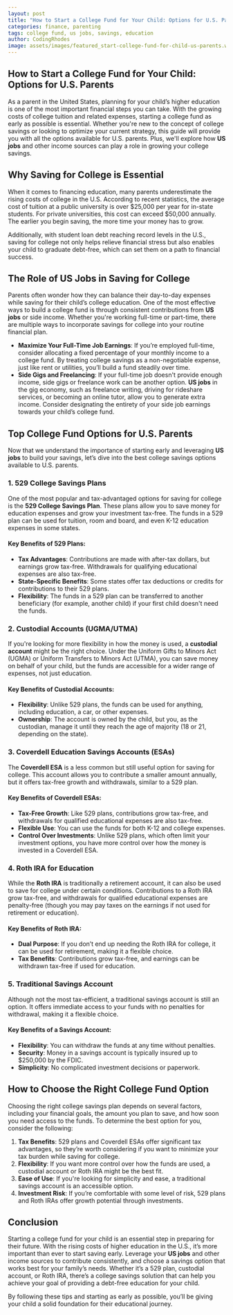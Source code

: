 ```yaml
---
layout: post
title: "How to Start a College Fund for Your Child: Options for U.S. Parents"
categories: finance, parenting
tags: college fund, us jobs, savings, education
author: CodingRhodes
image: assets/images/featured_start-college-fund-for-child-us-parents.webp
---
```


## How to Start a College Fund for Your Child: Options for U.S. Parents

As a parent in the United States, planning for your child’s higher education is one of the most important financial steps you can take. With the growing costs of college tuition and related expenses, starting a college fund as early as possible is essential. Whether you're new to the concept of college savings or looking to optimize your current strategy, this guide will provide you with all the options available for U.S. parents. Plus, we'll explore how **US jobs** and other income sources can play a role in growing your college savings.

## Why Saving for College is Essential

When it comes to financing education, many parents underestimate the rising costs of college in the U.S. According to recent statistics, the average cost of tuition at a public university is over $25,000 per year for in-state students. For private universities, this cost can exceed $50,000 annually. The earlier you begin saving, the more time your money has to grow.

Additionally, with student loan debt reaching record levels in the U.S., saving for college not only helps relieve financial stress but also enables your child to graduate debt-free, which can set them on a path to financial success.

## The Role of US Jobs in Saving for College

Parents often wonder how they can balance their day-to-day expenses while saving for their child’s college education. One of the most effective ways to build a college fund is through consistent contributions from **US jobs** or side income. Whether you're working full-time or part-time, there are multiple ways to incorporate savings for college into your routine financial plan.

- **Maximize Your Full-Time Job Earnings**: If you’re employed full-time, consider allocating a fixed percentage of your monthly income to a college fund. By treating college savings as a non-negotiable expense, just like rent or utilities, you’ll build a fund steadily over time.  
- **Side Gigs and Freelancing**: If your full-time job doesn't provide enough income, side gigs or freelance work can be another option. **US jobs** in the gig economy, such as freelance writing, driving for rideshare services, or becoming an online tutor, allow you to generate extra income. Consider designating the entirety of your side job earnings towards your child’s college fund.

## Top College Fund Options for U.S. Parents

Now that we understand the importance of starting early and leveraging **US jobs** to build your savings, let’s dive into the best college savings options available to U.S. parents.

### 1. **529 College Savings Plans**

One of the most popular and tax-advantaged options for saving for college is the **529 College Savings Plan**. These plans allow you to save money for education expenses and grow your investment tax-free. The funds in a 529 plan can be used for tuition, room and board, and even K-12 education expenses in some states.

#### Key Benefits of 529 Plans:
- **Tax Advantages**: Contributions are made with after-tax dollars, but earnings grow tax-free. Withdrawals for qualifying educational expenses are also tax-free.
- **State-Specific Benefits**: Some states offer tax deductions or credits for contributions to their 529 plans.
- **Flexibility**: The funds in a 529 plan can be transferred to another beneficiary (for example, another child) if your first child doesn't need the funds.

### 2. **Custodial Accounts (UGMA/UTMA)**

If you're looking for more flexibility in how the money is used, a **custodial account** might be the right choice. Under the Uniform Gifts to Minors Act (UGMA) or Uniform Transfers to Minors Act (UTMA), you can save money on behalf of your child, but the funds are accessible for a wider range of expenses, not just education.

#### Key Benefits of Custodial Accounts:
- **Flexibility**: Unlike 529 plans, the funds can be used for anything, including education, a car, or other expenses.
- **Ownership**: The account is owned by the child, but you, as the custodian, manage it until they reach the age of majority (18 or 21, depending on the state).

### 3. **Coverdell Education Savings Accounts (ESAs)**

The **Coverdell ESA** is a less common but still useful option for saving for college. This account allows you to contribute a smaller amount annually, but it offers tax-free growth and withdrawals, similar to a 529 plan.

#### Key Benefits of Coverdell ESAs:
- **Tax-Free Growth**: Like 529 plans, contributions grow tax-free, and withdrawals for qualified educational expenses are also tax-free.
- **Flexible Use**: You can use the funds for both K-12 and college expenses.
- **Control Over Investments**: Unlike 529 plans, which often limit your investment options, you have more control over how the money is invested in a Coverdell ESA.

### 4. **Roth IRA for Education**

While the **Roth IRA** is traditionally a retirement account, it can also be used to save for college under certain conditions. Contributions to a Roth IRA grow tax-free, and withdrawals for qualified educational expenses are penalty-free (though you may pay taxes on the earnings if not used for retirement or education).

#### Key Benefits of Roth IRA:
- **Dual Purpose**: If you don’t end up needing the Roth IRA for college, it can be used for retirement, making it a flexible choice.
- **Tax Benefits**: Contributions grow tax-free, and earnings can be withdrawn tax-free if used for education.

### 5. **Traditional Savings Account**

Although not the most tax-efficient, a traditional savings account is still an option. It offers immediate access to your funds with no penalties for withdrawal, making it a flexible choice.

#### Key Benefits of a Savings Account:
- **Flexibility**: You can withdraw the funds at any time without penalties.
- **Security**: Money in a savings account is typically insured up to $250,000 by the FDIC.
- **Simplicity**: No complicated investment decisions or paperwork.

## How to Choose the Right College Fund Option

Choosing the right college savings plan depends on several factors, including your financial goals, the amount you plan to save, and how soon you need access to the funds. To determine the best option for you, consider the following:

1. **Tax Benefits**: 529 plans and Coverdell ESAs offer significant tax advantages, so they’re worth considering if you want to minimize your tax burden while saving for college.
2. **Flexibility**: If you want more control over how the funds are used, a custodial account or Roth IRA might be the best fit.
3. **Ease of Use**: If you're looking for simplicity and ease, a traditional savings account is an accessible option.
4. **Investment Risk**: If you’re comfortable with some level of risk, 529 plans and Roth IRAs offer growth potential through investments.

## Conclusion

Starting a college fund for your child is an essential step in preparing for their future. With the rising costs of higher education in the U.S., it’s more important than ever to start saving early. Leverage your **US jobs** and other income sources to contribute consistently, and choose a savings option that works best for your family’s needs. Whether it’s a 529 plan, custodial account, or Roth IRA, there’s a college savings solution that can help you achieve your goal of providing a debt-free education for your child.

By following these tips and starting as early as possible, you’ll be giving your child a solid foundation for their educational journey.


